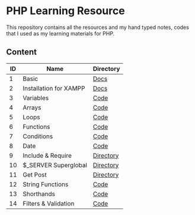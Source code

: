# PHP Learning Resource

This repository contains all the resources and my hand typed notes, codes that I used as my learning materials for PHP.

## Content

| ID  | Name                   | Directory                                                                |
| --- | ---------------------- | ------------------------------------------------------------------------ |
| 1   | Basic                  | [Docs](./PHP%20Front%20To%20Back/Part%201/README.md)                     |
| 2   | Installation for XAMPP | [Docs](./PHP%20Front%20To%20Back/Part%202/README.md)                     |
| 3   | Variables              | [Code](./PHP%20Front%20To%20Back/Part%203/phpsandbox/variables.php)      |
| 4   | Arrays                 | [Code](./PHP%20Front%20To%20Back/Part%204/phpsandbox/arrays.php)         |
| 5   | Loops                  | [Code](./PHP%20Front%20To%20Back/Part%205/phpsandbox/loops.php)          |
| 6   | Functions              | [Code](./PHP%20Front%20To%20Back/Part%206/phpsandbox/functions.php)      |
| 7   | Conditions             | [Code](./PHP%20Front%20To%20Back/Part%207/sandbox/conditions.php)        |
| 8   | Date                   | [Code](./PHP%20Front%20To%20Back/Part%208/sandbox/date.php)              |
| 9   | Include & Require      | [Directory](./PHP%20Front%20To%20Back/Part%209/website1/)                |
| 10  | $\_SERVER Superglobal  | [Directory](./PHP%20Front%20To%20Back/Part%2010/website2/)               |
| 11  | Get Post               | [Directory](./PHP%20Front%20To%20Back/Part%2011/sandbox/)                |
| 12  | String Functions       | [Code](./PHP%20Front%20To%20Back/Part%2012/sandbox/string_functions.php) |
| 13  | Shorthands             | [Code](./PHP%20Front%20To%20Back/Part%2013/sandbox/shorthands.php)       |
| 14  | Filters & Validation   | [Code](./PHP%20Front%20To%20Back/Part%2014/sandbox/filters.php)          |
